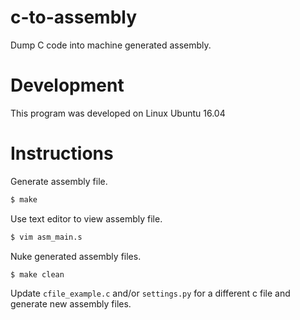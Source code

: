 # c-to-assembly
Dump C code into machine generated assembly.

# Development
This program was developed on Linux Ubuntu 16.04

# Instructions
Generate assembly file.
```bash
$ make
```

Use text editor to view assembly file.
```bash
$ vim asm_main.s
```

Nuke generated assembly files.
```bash
$ make clean
```

Update `cfile_example.c` and/or `settings.py` for a different c file and generate new assembly files.
